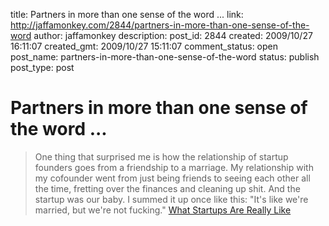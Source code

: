 title: Partners in more than one sense of the word ...
link: http://jaffamonkey.com/2844/partners-in-more-than-one-sense-of-the-word
author: jaffamonkey
description: 
post_id: 2844
created: 2009/10/27 16:11:07
created_gmt: 2009/10/27 15:11:07
comment_status: open
post_name: partners-in-more-than-one-sense-of-the-word
status: publish
post_type: post

# Partners in more than one sense of the word ...

> One thing that surprised me is how the relationship of startup founders goes from a friendship to a marriage. My relationship with my cofounder went from just being friends to seeing each other all the time, fretting over the finances and cleaning up shit. And the startup was our baby. I summed it up once like this: "It's like we're married, but we're not fucking."  [What Startups Are Really Like](http://www.paulgraham.com/really.html)